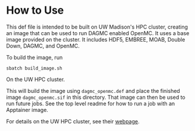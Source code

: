 # How to Use
This def file is intended to be built on UW Madison's HPC cluster, creating an image that can be used to run DAGMC enabled OpenMC. It uses a base image provided on the cluster. It includes HDF5, EMBREE, MOAB, Double Down, DAGMC, and OpenMC.

To build the image, run

`sbatch build_image.sh`

On the UW HPC cluster.

This will build the image using `dagmc_openmc.def` and place the finished image `dagmc_openmc.sif` in this directory. That image can then be used to run future jobs. See the top level readme for how to run a job with an Apptainer image.

For details on the UW HPC cluster, see their [webpage](https://chtc.cs.wisc.edu/uw-research-computing/hpc-overview).
